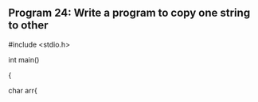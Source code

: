 ## Program 24: Write a program to copy one string to other

#include <stdio.h>

int main()

{

char arr{
